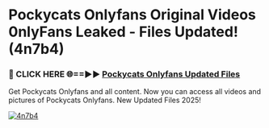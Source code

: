 # Pockycats Onlyfans Original Videos 0nlyFans Leaked - Files Updated! (4n7b4)

<h3>🔴 CLICK HERE 🌐==►► <a href="https://tinyurl.com/2m67pmp6" rel="nofollow">Pockycats Onlyfans Updated Files</a></h3>

Get Pockycats Onlyfans and all content. Now you can access all videos and pictures of Pockycats Onlyfans. New Updated Files 2025!

[![4n7b4](https://i.imgur.com/H4QAA4z.gif)](https://tinyurl.com/2m67pmp6)